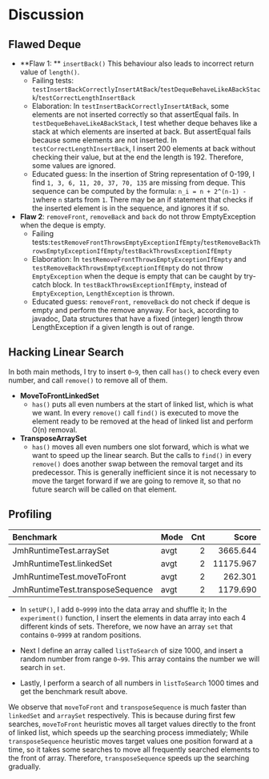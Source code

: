 # Discussion

## Flawed Deque
- **Flaw 1: ** `insertBack()` This behaviour also leads to incorrect return value of `length()`.
    - Failing tests: `testInsertBackCorrectlyInsertAtBack`/`testDequeBehaveLikeABackStack`/`testCorrectLengthInsertBack`
    - Elaboration: 
       In `testInsertBackCorrectlyInsertAtBack`, some elements are not inserted correctly so that assertEqual fails.
       In `testDequeBehaveLikeABackStack`, I test whether deque behaves like a stack at which elements are inserted at back. But assertEqual fails
       because some elements are not inserted. 
       In `testCorrectLengthInsertBack`, I insert 200 elements at back without checking their value, but at the end the length is 192. Therefore, some values
       are ignored.
    - Educated guess: 
      In the insertion of String representation of 0-199, I find `1, 3, 6, 11, 20, 37, 70, 135` are missing from deque. This sequence can be computed by the formula:
      `n_i = n + 2^(n-1) - 1`where `n` starts from `1`. There may be an if statement that checks if the inserted element is in the sequence, and ignores it if so.
- **Flaw 2**: `removeFront`, `removeBack` and `back` do not throw EmptyException when the deque is empty.
  - Failing tests:`testRemoveFrontThrowsEmptyExceptionIfEmpty`/`testRemoveBackThrowsEmptyExceptionIfEmpty`/`testBackThrowsExceptionIfEmpty` 
  - Elaboration:
    In `testRemoveFrontThrowsEmptyExceptionIfEmpty` and `testRemoveBackThrowsEmptyExceptionIfEmpty` do not throw `EmptyException` when the deque is empty that can be 
    caught by try-catch block.
    In `testBackThrowsExceptionIfEmpty`, instead of `EmptyException`, `LengthException` is thrown.
  - Educated guess: `removeFront`, `removeBack` do not check if deque is empty and perform the remove anyway. For `back`, according to javadoc, Data structures that have a fixed (integer) length throw LengthException if a given length is out of range.
    

## Hacking Linear Search
In both main methods, I try to insert `0~9`, then call `has()` to check every even number, and call
`remove()` to remove all of them.

- **MoveToFrontLinkedSet**
    - `has()` puts all even numbers at the start of linked list, which is what we want. In every `remove()` call
       `find()` is executed to move the element ready to be removed at the head of linked list and perform O(n) removal. 
- **TransposeArraySet**
    - `has()` moves all even numbers one slot forward, which is what we want to speed up the linear search. But the calls to `find()` in every
      `remove()` does another swap between the removal target and its predecessor. This is generally inefficient since it is not necessary to 
      move the target forward if we are going to remove it, so that no future search will be called on that element.
    
## Profiling

| Benchmark                        | Mode |  Cnt |      Score | Error | Units |
|:---------------------------------|------|-----:|-----------:|-------|-------|
| JmhRuntimeTest.arraySet          | avgt |    2 |   3665.644 |       | ms/op |
| JmhRuntimeTest.linkedSet         | avgt |    2 |  11175.967 |       | ms/op |
| JmhRuntimeTest.moveToFront       | avgt |    2 |    262.301 |       | ms/op |
| JmhRuntimeTest.transposeSequence | avgt |    2 |   1179.690 |       | ms/op |

- In `setUP()`, I add `0~9999` into the data array and shuffle it; In the `experiment()` function, I insert the elements in data array
into each 4 different kinds of sets. Therefore, we now have an array `set` that contains `0~9999` at random positions. 

- Next I define an array called `listToSearch` of size 1000, and insert a random number from range `0~99`. This array contains the
number we will search in `set`.

- Lastly, I perform a search of all numbers in `listToSearch` 1000 times and get the benchmark result above.

We observe that `moveToFront` and `transposeSequence` is much faster than `linkedSet` and `arraySet` respectively.
This is because during first few searches, `moveToFront` heuristic moves all target values directly to the front of linked list, which
speeds up the searching process immediately; While `transposeSequence` heuristic moves target values one position forward at a time, so 
it takes some searches to move all frequently searched elements to the front of array. Therefore, `transposeSequence` speeds up the searching
gradually.
